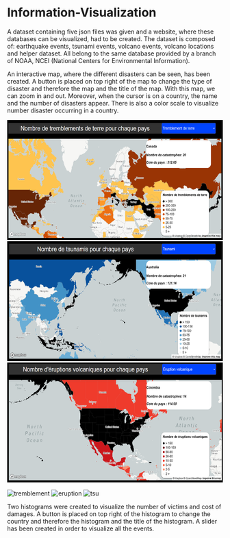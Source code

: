 # Information-Visualization




A dataset containing five json files was given and a website, where these databases can be visualized, had to be created. The dataset is composed of: earthquake events, tsunami events, volcano events, volcano locations and helper dataset. All belong to the same database provided by a branch of NOAA, NCEI (National Centers for Environmental Information).






An interactive map, where the different disasters can be seen, has been created. A button is placed on top right of the map to change the type of disaster and therefore the map and the title of the map. With this map, we can zoom in and out. Moreover, when the cursor is on a country, the name and the number of disasters appear. There is also a color scale to visualize number disaster occurring in a country.

<img src="https://github.com/gipi333/Information-Visualization/blob/main/tremblement.png" width="550" height="280">
<img src="https://github.com/gipi333/Information-Visualization/blob/main/tsu.png" width="550" height="280">
<img src="https://github.com/gipi333/Information-Visualization/blob/main/eruption.png" width="550" height="280">


![tremblement](https://user-images.githubusercontent.com/101716649/208101990-c83c0fb2-ad52-4ec7-a90a-fd02606a2331.png)
![eruption](https://user-images.githubusercontent.com/101716649/208102140-6441417b-9882-4906-8d6a-582d74556409.png)
![tsu](https://user-images.githubusercontent.com/101716649/208102192-c38be2c1-bcac-4805-9fb0-f63a5cf58456.png)





Two histograms were created to visualize the number of victims and cost of damages. A button is placed on top right of the histogram to change the country and therefore the histogram and the title of the histogram. A slider has been created in order to visualize all the events.





